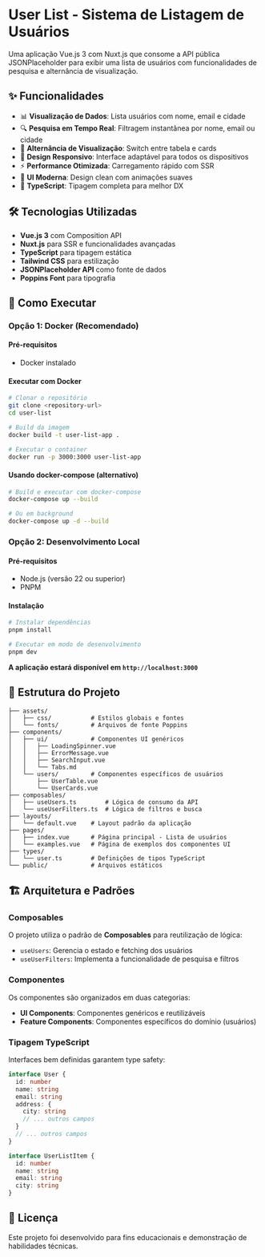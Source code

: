 # User List - Sistema de Listagem de Usuários

Uma aplicação Vue.js 3 com Nuxt.js que consome a API pública JSONPlaceholder para exibir uma lista de usuários com funcionalidades de pesquisa e alternância de visualização.

## ✨ Funcionalidades

- 📊 **Visualização de Dados**: Lista usuários com nome, email e cidade
- 🔍 **Pesquisa em Tempo Real**: Filtragem instantânea por nome, email ou cidade
- 🔄 **Alternância de Visualização**: Switch entre tabela e cards
- 📱 **Design Responsivo**: Interface adaptável para todos os dispositivos
- ⚡ **Performance Otimizada**: Carregamento rápido com SSR
- 🎨 **UI Moderna**: Design clean com animações suaves
- 🚀 **TypeScript**: Tipagem completa para melhor DX

## 🛠️ Tecnologias Utilizadas

- **Vue.js 3** com Composition API
- **Nuxt.js** para SSR e funcionalidades avançadas
- **TypeScript** para tipagem estática
- **Tailwind CSS** para estilização
- **JSONPlaceholder API** como fonte de dados
- **Poppins Font** para tipografia

## 🚀 Como Executar

### Opção 1: Docker (Recomendado)

#### Pré-requisitos
- Docker instalado

#### Executar com Docker

```bash
# Clonar o repositório
git clone <repository-url>
cd user-list

# Build da imagem
docker build -t user-list-app .

# Executar o container
docker run -p 3000:3000 user-list-app
```

#### Usando docker-compose (alternativo)

```bash
# Build e executar com docker-compose
docker-compose up --build

# Ou em background
docker-compose up -d --build
```

### Opção 2: Desenvolvimento Local

#### Pré-requisitos
- Node.js (versão 22 ou superior)
- PNPM

#### Instalação

```bash
# Instalar dependências
pnpm install

# Executar em modo de desenvolvimento
pnpm dev
```

**A aplicação estará disponível em `http://localhost:3000`**


## 📁 Estrutura do Projeto

```
├── assets/
│   ├── css/           # Estilos globais e fontes
│   └── fonts/         # Arquivos de fonte Poppins
├── components/
│   ├── ui/            # Componentes UI genéricos
│   │   ├── LoadingSpinner.vue
│   │   ├── ErrorMessage.vue
│   │   ├── SearchInput.vue
│   │   └── Tabs.md
│   └── users/         # Componentes específicos de usuários
│       ├── UserTable.vue
│       └── UserCards.vue
├── composables/
│   ├── useUsers.ts        # Lógica de consumo da API
│   └── useUserFilters.ts  # Lógica de filtros e busca
├── layouts/
│   └── default.vue    # Layout padrão da aplicação
├── pages/
│   ├── index.vue      # Página principal - Lista de usuários
│   └── examples.vue   # Página de exemplos dos componentes UI
├── types/
│   └── user.ts        # Definições de tipos TypeScript
└── public/            # Arquivos estáticos
```

## 🏗️ Arquitetura e Padrões

### Composables

O projeto utiliza o padrão de **Composables** para reutilização de lógica:

- `useUsers`: Gerencia o estado e fetching dos usuários
- `useUserFilters`: Implementa a funcionalidade de pesquisa e filtros


### Componentes

Os componentes são organizados em duas categorias:

- **UI Components**: Componentes genéricos e reutilizáveis
- **Feature Components**: Componentes específicos do domínio (usuários)

### Tipagem TypeScript

Interfaces bem definidas garantem type safety:

```typescript
interface User {
  id: number
  name: string
  email: string
  address: {
    city: string
    // ... outros campos
  }
  // ... outros campos
}

interface UserListItem {
  id: number
  name: string
  email: string
  city: string
}
```

## 📄 Licença

Este projeto foi desenvolvido para fins educacionais e demonstração de habilidades técnicas.
